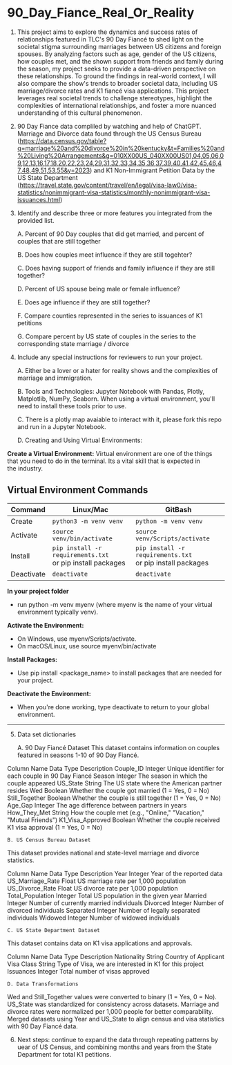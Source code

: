 # 90_Day_Fiance_Real_Or_Reality
1. This project aims to explore the dynamics and success rates of relationships featured in TLC's 90 Day Fiancé to shed light on the societal stigma surrounding marriages between US citizens and foreign spouses. By analyzing factors such as age, gender of the US citizens, how couples met, and the shown support from friends and family during the season, my project seeks to provide a data-driven perspective on these relationships. To ground the findings in real-world context, I will also compare the show's trends to broader societal data, including US marriage/divorce rates and K1 fiancé visa applications. This project leverages real societal trends to challenge stereotypes, highlight the complexities of international relationships, and foster a more nuanced understanding of this cultural phenomenon.
2. 90 Day Fiance data compliled by watching and help of ChatGPT. Marriage and Divorce data found through the US Census Bureau (https://data.census.gov/table?q=marriage%20and%20divorce%20in%20kentucky&t=Families%20and%20Living%20Arrangements&g=010XX00US_040XX00US01,04,05,06,09,12,13,16,17,18,20,22,23,24,29,31,32,33,34,35,36,37,39,40,41,42,45,46,47,48,49,51,53,55&y=2023) and K1 Non-Immigrant Petition Data by the US State Department (https://travel.state.gov/content/travel/en/legal/visa-law0/visa-statistics/nonimmigrant-visa-statistics/monthly-nonimmigrant-visa-issuances.html)
3. Identify and describe three or more features you integrated from the provided list.
    
    A. Percent of 90 Day couples that did get married, and percent of couples that are still together
    
    B. Does how couples meet influence if they are still togehter?
    
    C. Does having support of friends and family influence if they are still together?
    
    D. Percent of US spouse being male or female influence?
   
    E. Does age influence if they are still together?
    
    F. Compare counties represented in the series to issuances of K1 petitions
    
    G. Compare percent by US state of couples in the series to the corresponding state marriage / divorce

4. Include any special instructions for reviewers to run your project.

    A. Either be a lover or a hater for reality shows and the complexities of marriage and immigration. 

    B. Tools and Technologies: Jupyter Notebook with Pandas, Plotly, Matplotlib, NumPy, Seaborn. When using a virtual environment, you'll need to install these tools prior to use. 

    C. There is a plotly map avaiable to interact with it, please fork this repo and run in a Jupyter Notebook. 

    D. Creating and Using Virtual Environments:

**Create a Virtual Environment:** Virtual environment are one of the things   
that you need to do in the terminal. Its a vital skill that is expected in    
the industry. 


## Virtual Environment Commands

| Command | Linux/Mac | GitBash |
| ------- | --------- | ------- |
| Create | `python3 -m venv venv` | `python -m venv venv` |
| Activate | `source venv/bin/activate` | `source venv/Scripts/activate` |
| Install | `pip install -r requirements.txt` <br> or pip install packages | `pip install -r requirements.txt` <br> or pip install packages |
| Deactivate | `deactivate` | `deactivate` |

**In your project folder** 
- run python -m venv myenv (where myenv is the name of your virtual environment typically venv).

**Activate the Environment:**

- On Windows, use myenv/Scripts/activate.
- On macOS/Linux, use source myenv/bin/activate

**Install Packages:**

- Use pip install <package_name> to install packages that are needed for your project.

**Deactivate the Environment:**

- When you're done working, type deactivate to return to your global environment.

---



5. Data set dictionaries

    A. 90 Day Fiancé Dataset
This dataset contains information on couples featured in seasons 1-10 of 90 Day Fiancé.

Column Name	        Data Type	Description
Couple_ID	        Integer 	Unique identifier for each couple in 90 Day Fiancé
Season	            Integer	    The season in which the couple appeared
US_State	        String	    The US state where the American partner resides
Wed	                Boolean	    Whether the couple got married (1 = Yes, 0 = No)
Still_Together	    Boolean	    Whether the couple is still together (1 = Yes, 0 = No)
Age_Gap	            Integer	    The age difference between partners in years
How_They_Met	    String	    How the couple met (e.g., "Online," "Vacation," "Mutual Friends")
K1_Visa_Approved	Boolean	    Whether the couple received K1 visa approval (1 = Yes, 0 = No)
    
    B. US Census Bureau Dataset
This dataset provides national and state-level marriage and divorce statistics.

Column Name	        Data Type	Description
Year	            Integer	    Year of the reported data
US_Marriage_Rate	Float	    US marriage rate per 1,000 population
US_Divorce_Rate	    Float	    US divorce rate per 1,000 population
Total_Population	Integer	    Total US population in the given year
Married	            Integer	    Number of currently married individuals
Divorced	        Integer 	Number of divorced individuals
Separated	        Integer	    Number of legally separated individuals
Widowed	            Integer	    Number of widowed individuals
    
    C. US State Department Dataset
This dataset contains data on K1 visa applications and approvals.

Column Name	            Data Type	Description
Nationality	            String	    Country of Applicant
Visa Class          	String	    Type of Visa, we are interested in K1 for this project
Issuances	            Integer	    Total number of visas approved


    D. Data Transformations
Wed and Still_Together values were converted to binary (1 = Yes, 0 = No).
US_State was standardized for consistency across datasets.
Marriage and divorce rates were normalized per 1,000 people for better comparability.
Merged datasets using Year and US_State to align census and visa statistics with 90 Day Fiancé data.

6. Next steps: continue to expand the data through repeating patterns by uear of US Census, and combining months and years from the State Department for total K1 petitions. 